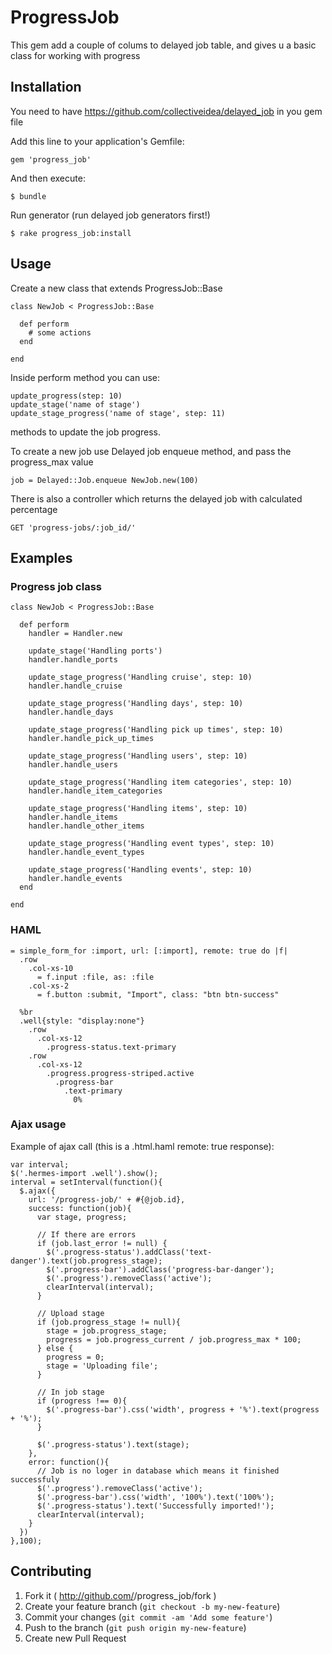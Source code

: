 # ProgressJob

This gem add a couple of colums to delayed job table, and gives u a basic class for working with progress

## Installation

You need to have https://github.com/collectiveidea/delayed_job in you gem file

Add this line to your application's Gemfile:

    gem 'progress_job'

And then execute:

    $ bundle

Run generator (run delayed job generators first!)

    $ rake progress_job:install

## Usage

Create a new class that extends ProgressJob::Base

    class NewJob < ProgressJob::Base

      def perform
        # some actions
      end

    end

Inside perform method you can use:

    update_progress(step: 10)
    update_stage('name of stage')
    update_stage_progress('name of stage', step: 11)

methods to update the job progress.


To create a new job use Delayed job enqueue method, and pass the progress_max value

    job = Delayed::Job.enqueue NewJob.new(100)

There is also a controller which returns the delayed job with calculated percentage

    GET 'progress-jobs/:job_id/'

## Examples

### Progress job class

    class NewJob < ProgressJob::Base

      def perform
        handler = Handler.new

        update_stage('Handling ports')
        handler.handle_ports

        update_stage_progress('Handling cruise', step: 10)
        handler.handle_cruise

        update_stage_progress('Handling days', step: 10)
        handler.handle_days

        update_stage_progress('Handling pick up times', step: 10)
        handler.handle_pick_up_times

        update_stage_progress('Handling users', step: 10)
        handler.handle_users

        update_stage_progress('Handling item categories', step: 10)
        handler.handle_item_categories

        update_stage_progress('Handling items', step: 10)
        handler.handle_items
        handler.handle_other_items

        update_stage_progress('Handling event types', step: 10)
        handler.handle_event_types

        update_stage_progress('Handling events', step: 10)
        handler.handle_events
      end

    end

### HAML 

    = simple_form_for :import, url: [:import], remote: true do |f|
      .row
        .col-xs-10
          = f.input :file, as: :file
        .col-xs-2
          = f.button :submit, "Import", class: "btn btn-success"

      %br
      .well{style: "display:none"}
        .row
          .col-xs-12
            .progress-status.text-primary
        .row
          .col-xs-12
            .progress.progress-striped.active
              .progress-bar
                .text-primary
                  0%

### Ajax usage

Example of ajax call (this is a .html.haml remote: true response):

    var interval;
    $('.hermes-import .well').show();
    interval = setInterval(function(){
      $.ajax({
        url: '/progress-job/' + #{@job.id},
        success: function(job){
          var stage, progress;

          // If there are errors
          if (job.last_error != null) {
            $('.progress-status').addClass('text-danger').text(job.progress_stage);
            $('.progress-bar').addClass('progress-bar-danger');
            $('.progress').removeClass('active');
            clearInterval(interval);
          }

          // Upload stage
          if (job.progress_stage != null){
            stage = job.progress_stage;
            progress = job.progress_current / job.progress_max * 100;
          } else {
            progress = 0;
            stage = 'Uploading file';
          }

          // In job stage
          if (progress !== 0){
            $('.progress-bar').css('width', progress + '%').text(progress + '%');
          }

          $('.progress-status').text(stage);
        },
        error: function(){
          // Job is no loger in database which means it finished successfuly
          $('.progress').removeClass('active');
          $('.progress-bar').css('width', '100%').text('100%');
          $('.progress-status').text('Successfully imported!');
          clearInterval(interval);
        }
      })
    },100);

## Contributing

1. Fork it ( http://github.com/<my-github-username>/progress_job/fork )
2. Create your feature branch (`git checkout -b my-new-feature`)
3. Commit your changes (`git commit -am 'Add some feature'`)
4. Push to the branch (`git push origin my-new-feature`)
5. Create new Pull Request
